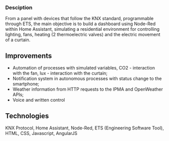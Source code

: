 ### Desciption
From a panel with devices that follow the KNX standard, programmable through ETS, the main objective is to build a dashboard using Node-Red within Home Assistant, simulating a residential environment
for controlling lighting, fans, heating (2 thermoelectric valves) and the electric movement of a curtain.

## Improvements

- Automation of processes with simulated variables, CO2 - interaction with the fan, lux - interaction with the curtain;
- Notification system in autonomous processes with status change to the smartphone;
- Weather information from HTTP requests to the IPMA and OpenWeather APIs;
- Voice and written control

## Technologies
KNX Protocol, Home Assistant, Node-Red, ETS (Engineering Software Tool), HTML, CSS, Javascript, AngularJS
